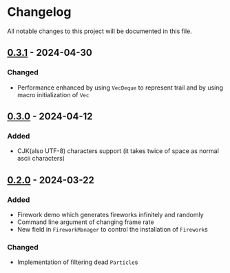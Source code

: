 # Changelog

All notable changes to this project will be documented in this file.

## [0.3.1](https://github.com/Wayoung7/firework-rs/releases/tag/v0.3.1) - 2024-04-30

### Changed
 - Performance enhanced by using `VecDeque` to represent trail and by using macro initialization of `Vec`

## [0.3.0](https://github.com/Wayoung7/firework-rs/releases/tag/v0.3.0) - 2024-04-12

### Added
 - CJK(also UTF-8) characters support (it takes twice of space as normal ascii characters)


## [0.2.0](https://github.com/Wayoung7/firework-rs/releases/tag/v0.2.0) - 2024-03-22

### Added
 - Firework demo which generates fireworks infinitely and randomly
 - Command line argument of changing frame rate
 - New field in `FireworkManager` to control the installation of `Firework`s

### Changed
 - Implementation of filtering dead `Particle`s